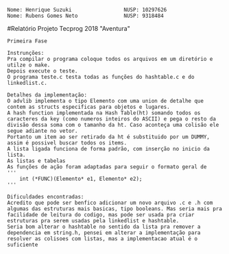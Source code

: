 	Nome: Henrique Suzuki                 NUSP: 10297626
	Nome: Rubens Gomes Neto               NUSP: 9318484

#Relatório Projeto Tecprog 2018 "Aventura"

	Primeira Fase

	Instrunções:
	Pra compilar o programa coloque todos os arquivos em um diretório e utilze o make.
	Depois execute o teste.
	O programa teste.c testa todas as funções do hashtable.c e do linkedlist.c.

	Detalhes da implementação:
	O advlib implementa o tipo Elemento com uma union de detalhe que contem as structs especificas para objetos e lugares.
	A hash function implementada na Hash Table(ht) somando todos os caracteres da key (como numeros inteiros do ASCII) e pega o resto da divisão dessa soma com o tamanho da ht. Caso aconteça uma colisão ele segue adiante no vetor.
	Portanto um item ao ser retirado da ht é substituido por um DUMMY, assim é possivel buscar todos os items.
	A lista ligada funciona de forma padrão, com inserção no inicio da lista.
	As listas e tabelas
	As funções de ação foram adaptadas para seguir o formato geral de
	'''
		int (*FUNC)(Elemento* e1, Elemento* e2);
	'''

	Dificuldades encontradas:
	Acredito que pode ser benfico adicionar um novo arquivo .c e .h com algumas das estruturas mais basicas, tipo booleans. Mas seria mais pra facilidade de leitura do codigo, mas pode ser usada pra criar estruturas pra serem usadas pela linkedlist e hashtable.
	Seria bom alterar o hashtable no sentido da lista pra remover a dependencia em string.h, pensei em alterar a implementação para resolver as colisoes com listas, mas a implementacao atual é o suficiente
